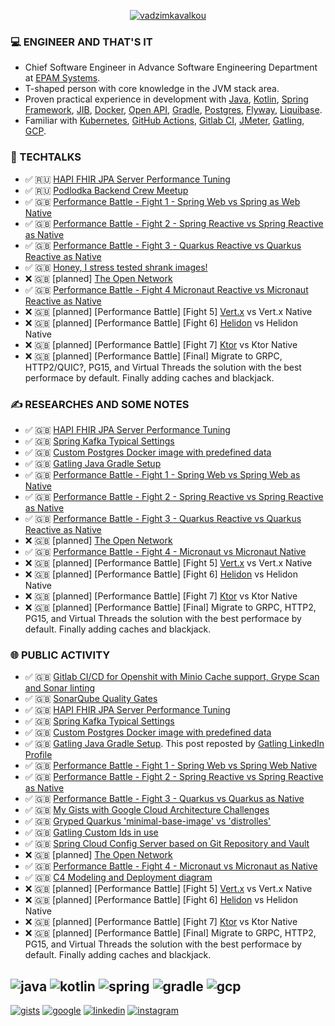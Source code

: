 <p align="center"><a href="https://github.com/fragaly" target="blank"><img align="center" src="https://github-readme-stats.vercel.app/api?username=fragaly&theme=dark&show_icons=true&count_private=true&include_all_commits=true&hide_title=true&hide_progress=true" alt="vadzimkavalkou" /></a></p>

### 💻 ENGINEER AND THAT'S IT

*  Chief Software Engineer in Advance Software Engineering Department at [EPAM Systems](http://epam.com/).
*  T-shaped person with core knowledge in the JVM stack area. 
*  Proven practical experience in development with [Java](https://www.java.com/en/), [Kotlin](https://kotlinlang.org/), [Spring Framework](https://spring.io/projects/spring-boot), [JIB](https://github.com/GoogleContainerTools/jib), [Docker](https://www.docker.com/), [Open API](https://www.openapis.org/), [Gradle](https://gradle.org/), [Postgres](https://www.postgresql.org/), [Flyway](https://flywaydb.org/), [Liquibase](https://www.liquibase.org/).
*  Familiar with [Kubernetes](https://kubernetes.io/docs/concepts/overview/what-is-kubernetes/), [GitHub Actions](https://github.com/features/actions), [Gitlab CI](https://docs.gitlab.com/ee/ci/), [JMeter](https://jmeter.apache.org/), [Gatling](https://gatling.io/), [GCP](https://cloud.google.com/gcp/).

### 🎥 TECHTALKS

* ✅	🇷🇺 [HAPI FHIR JPA Server Performance Tuning](https://wearecommunity.io/events/aen-meetup-performance-investigations-hapi-fhir-jpa-server-tuning/talks/16982)
* ✅ 🇷🇺 [Podlodka Backend Crew Meetup](https://podlodka.io/becrew#buy)
* ✅ 🇬🇧 [Performance Battle - Fight 1 - Spring Web vs Spring as Web Native](https://www.youtube.com/watch?v=SgBSDg44OyA)
* ✅ 🇬🇧 [Performance Battle - Fight 2 - Spring Reactive vs Spring Reactive as Native](https://www.youtube.com/watch?v=dNG4xYFfB-Y)
* ✅ 🇬🇧 [Performance Battle - Fight 3 - Quarkus Reactive vs Quarkus Reactive as Native](https://www.youtube.com/watch?v=eU_ZgKcaPLI)
* ✅ 🇬🇧 [Honey, I stress tested shrank images!](https://www.youtube.com/watch?v=nHROCuh-ZOs)
* ❌ 🇬🇧 [planned] [The Open Network](localhost)
* ✅ 🇬🇧 [Performance Battle - Fight 4 Micronaut Reactive vs Micronaut Reactive as Native](https://www.youtube.com/live/H79XFntaRxU)
* ❌ 🇬🇧 [planned] [Performance Battle] [Fight 5] [Vert.x](https://vertx.io/) vs Vert.x Native
* ❌ 🇬🇧 [planned] [Performance Battle] [Fight 6] [Helidon](https://helidon.io/) vs Helidon Native
* ❌ 🇬🇧 [planned] [Performance Battle] [Fight 7] [Ktor](https://ktor.io/) vs Ktor Native
* ❌ 🇬🇧 [planned] [Performance Battle] [Final] Migrate to GRPC, HTTP2/QUIC?, PG15, and Virtual Threads the solution with the best performace by default. Finally adding caches and blackjack.

### ✍️ RESEARCHES AND SOME NOTES

* ✅	🇬🇧 [HAPI FHIR JPA Server Performance Tuning](https://github.com/fragaLY/blog/blob/main/hapi-fhir-jpaserver/HAPI-FHIR-JPASERVER.md)
* ✅	🇬🇧 [Spring Kafka Typical Settings](https://github.com/fragaLY/blog/blob/main/spring-kafka/SPRING-KAFKA-TYPICAL-SETTINGS.md)
* ✅	🇬🇧 [Custom Postgres Docker image with predefined data](https://github.com/fragaLY/blog/blob/main/postgres-custom-image/POSTGRES-CUSTOM-IMAGE.md)
* ✅ 🇬🇧 [Gatling Java Gradle Setup](https://github.com/fragaLY/blog/blob/main/gatling-java-gradle-setup/GATLING-JAVA-GRADLE-SETUP.md)
* ✅ 🇬🇧 [Performance Battle - Fight 1 - Spring Web vs Spring Web as Native](https://github.com/fragaLY/blog/blob/main/spring-boot-web_vs_spring-boot-web-native/SPRING-BOOT-WEB_VS_SPRING-BOOT-WEB-NATIVE.md)
* ✅ 🇬🇧 [Performance Battle - Fight 2 - Spring Reactive vs Spring Reactive as Native](https://github.com/fragaLY/blog/blob/main/spring-boot-reactive_vs_spring-boot-reactive-native/SPRING-BOOT-REACTIVE_VS_SPRING-BOOT-REACTIVE-NATIVE.md)
* ✅ 🇬🇧 [Performance Battle - Fight 3 - Quarkus Reactive vs Quarkus Reactive as Native](https://github.com/fragaLY/blog/blob/main/quarkus-reactive_vs_quarkus-reactive-native/QUARKUS-REACTIVE_VS_QUARKUS-REACTIVE-NATIVE.md)
* ❌ 🇬🇧 [planned] [The Open Network](localhost)
* ✅ 🇬🇧 [Performance Battle - Fight 4 - Micronaut vs Micronaut Native](https://github.com/fragaLY/blog/blob/main/micronaut-reactive_vs_micronaut-reactive-native/MICRONAUT-REACTIVE_VS_MICRONAUT-REACTIVE-NATIVE.md)
* ❌ 🇬🇧 [planned] [Performance Battle] [Fight 5] [Vert.x](https://vertx.io/) vs Vert.x Native
* ❌ 🇬🇧 [planned] [Performance Battle] [Fight 6] [Helidon](https://helidon.io/) vs Helidon Native
* ❌ 🇬🇧 [planned] [Performance Battle] [Fight 7] [Ktor](https://ktor.io/) vs Ktor Native
* ❌ 🇬🇧 [planned] [Performance Battle] [Final] Migrate to GRPC, HTTP2, PG15, and Virtual Threads the solution with the best performace by default. Finally adding caches and blackjack.

### 🌐 PUBLIC ACTIVITY

* ✅	🇬🇧 [Gitlab CI/CD for Openshit with Minio Cache support, Grype Scan and Sonar linting](https://www.linkedin.com/posts/vadzimkavalkou_gitlab-cicd-for-openshit-with-minio-cache-activity-6925076570030137344-7hw1?utm_source=linkedin_share&utm_medium=member_desktop_web)
* ✅	🇬🇧 [SonarQube Quality Gates](https://www.linkedin.com/posts/vadzimkavalkou_quality-sonarqube-pipeline-activity-6927978778790879232-NjO8?utm_source=linkedin_share&utm_medium=member_desktop_web)
* ✅	🇬🇧 [HAPI FHIR JPA Server Performance Tuning](https://www.linkedin.com/posts/vadzimkavalkou_github-fragalyblog-my-technical-investigations-activity-6930854021268131840-RXhV?utm_source=linkedin_share&utm_medium=member_desktop_web)
* ✅ 🇬🇧 [Spring Kafka Typical Settings](https://www.linkedin.com/posts/vadzimkavalkou_github-fragalyblog-my-technical-investigations-activity-6933311242644152320-h1hN?utm_source=linkedin_share&utm_medium=member_desktop_web)
* ✅ 🇬🇧 [Custom Postgres Docker image with predefined data](https://www.linkedin.com/posts/vadzimkavalkou_github-fragalyblog-my-technical-investigations-activity-6935504139665747969-7bzN?utm_source=linkedin_share&utm_medium=member_desktop_web)
* ✅ 🇬🇧 [Gatling Java Gradle Setup](https://www.linkedin.com/posts/vadzimkavalkou_github-fragalyblog-my-technical-investigations-activity-6943509537580572672-S_Z9?utm_source=linkedin_share&utm_medium=member_desktop_web). This post reposted by [Gatling LinkedIn Profile](https://www.linkedin.com/posts/gatling_github-fragalyblog-my-technical-investigations-activity-6944652888241545216-E-mN?utm_source=linkedin_share&utm_medium=member_desktop_web)
* ✅ 🇬🇧 [Performance Battle - Fight 1 - Spring Web vs Spring Web Native](https://www.linkedin.com/posts/vadzimkavalkou_github-fragalyblog-my-technical-investigations-activity-6954495293006434304-yBWj?utm_source=linkedin_share&utm_medium=member_desktop_web)
* ✅ 🇬🇧 [Performance Battle - Fight 2 - Spring Reactive vs Spring Reactive as Native](https://www.linkedin.com/posts/vadzimkavalkou_github-fragalyblog-my-technical-investigations-activity-6983812601482760193-7q4f?utm_source=share&utm_medium=member_desktop)
* ✅ 🇬🇧 [Performance Battle - Fight 3 - Quarkus vs Quarkus as Native](https://www.linkedin.com/posts/vadzimkavalkou_github-fragalyblog-my-technical-investigations-activity-6986773381769519104-UI4y?utm_source=share&utm_medium=member_desktop)
* ✅ 🇬🇧 [My Gists with Google Cloud Architecture Challenges](https://www.linkedin.com/posts/vadzimkavalkou_google-cloud-challenge-labs-activity-6993109014775533568-HYxW?utm_source=share&utm_medium=member_desktop)
* ✅ 🇬🇧 [Gryped Quarkus 'minimal-base-image' vs 'distrolles'](https://www.linkedin.com/posts/vadzimkavalkou_secops-security-distroless-activity-6987755599891476480-BBMk?utm_source=share&utm_medium=member_desktop)
* ✅ 🇬🇧 [Gatling Custom Ids in use](https://www.linkedin.com/posts/vadzimkavalkou_gatling-with-custom-ids-activity-7022190938970021888-NqUn?utm_source=share&utm_medium=member_desktop)
* ✅ 🇬🇧 [Spring Cloud Config Server based on Git Repository and Vault](https://www.linkedin.com/posts/vadzimkavalkou_spring-cloud-config-server-vault-and-git-activity-7028622449873158144-xVQ_?utm_source=share&utm_medium=member_desktop)
* ❌ 🇬🇧 [planned] [The Open Network](localhost)
* ✅ 🇬🇧 [Performance Battle - Fight 4 - Micronaut vs Micronaut as Native](https://www.linkedin.com/posts/vadzimkavalkou_github-fragalyblog-my-technical-investigations-activity-7034836488940851200-JTVE?utm_source=share&utm_medium=member_desktop)
* ✅ 🇬🇧 [C4 Modeling and Deployment diagram](https://www.linkedin.com/posts/vadzimkavalkou_c4-modeling-activity-7046789058521370624-71Vs?utm_source=share&utm_medium=member_desktop)
* ❌ 🇬🇧 [planned] [Performance Battle] [Fight 5] [Vert.x](https://vertx.io/) vs Vert.x Native
* ❌ 🇬🇧 [planned] [Performance Battle] [Fight 6] [Helidon](https://helidon.io/) vs Helidon Native
* ❌ 🇬🇧 [planned] [Performance Battle] [Fight 7] [Ktor](https://ktor.io/) vs Ktor Native
* ❌ 🇬🇧 [planned] [Performance Battle] [Final] Migrate to GRPC, HTTP2, PG15, and Virtual Threads the solution with the best performace by default. Finally adding caches and blackjack.

![java](https://img.shields.io/static/v1?logo=java&style=for-the-badge&label=java&message=advanced)
![kotlin](https://img.shields.io/static/v1?logo=kotlin&style=for-the-badge&label=kotlin&message=intermediate)
![spring](https://img.shields.io/static/v1?logo=spring&style=for-the-badge&label=spring&message=advanced)
![gradle](https://img.shields.io/static/v1?logo=gradle&style=for-the-badge&label=gradle&message=intermediate)
![gcp](https://img.shields.io/static/v1?logo=googlecloud&style=for-the-badge&label=GCP&message=advanced)
-------------
[ ![gists](https://img.shields.io/static/v1?logo=github&style=for-the-badge&label=gists&message=fragaLY)](https://gist.github.com/fragaLY)
[ ![google](https://img.shields.io/static/v1?logo=googlecloud&style=for-the-badge&label=GCP&message=profile)](https://partner.cloudskillsboost.google/public_profiles/e9c751fc-07fb-4c0e-b835-71d09d355ec4)
[ ![linkedin](https://img.shields.io/static/v1?logo=linkedin&style=for-the-badge&label=linkedin&message=vadzimkavalkou)](https://www.linkedin.com/in/vadzimkavalkou/)
[ ![instagram](https://img.shields.io/static/v1?logo=instagram&style=for-the-badge&label=instagram&message=marnotrawny.syn)](https://www.instagram.com/marnotrawny.syn/)
